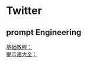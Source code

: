 # Twitter
## prompt Engineering
 [基础教程：](learningprompt.wiki)  
 [提示语大全：](https://prompts.fresns.cn/)
